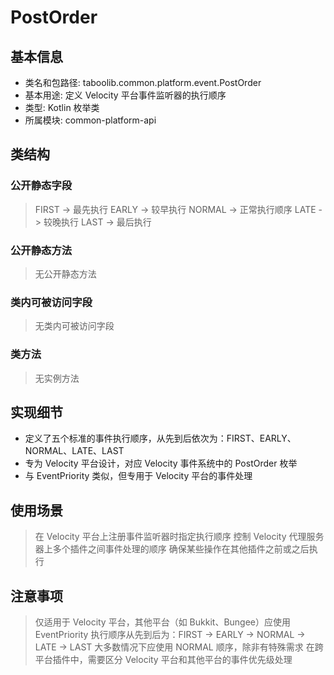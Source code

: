 # PostOrder
## 基本信息 
- 类名和包路径: taboolib.common.platform.event.PostOrder
- 基本用途: 定义 Velocity 平台事件监听器的执行顺序
- 类型: Kotlin 枚举类
- 所属模块: common-platform-api

## 类结构 
### 公开静态字段 
> FIRST -> 最先执行
> EARLY -> 较早执行
> NORMAL -> 正常执行顺序
> LATE -> 较晚执行
> LAST -> 最后执行

### 公开静态方法 
> 无公开静态方法

### 类内可被访问字段 
> 无类内可被访问字段

### 类方法
> 无实例方法

## 实现细节
- 定义了五个标准的事件执行顺序，从先到后依次为：FIRST、EARLY、NORMAL、LATE、LAST
- 专为 Velocity 平台设计，对应 Velocity 事件系统中的 PostOrder 枚举
- 与 EventPriority 类似，但专用于 Velocity 平台的事件处理

## 使用场景 
> 在 Velocity 平台上注册事件监听器时指定执行顺序
> 控制 Velocity 代理服务器上多个插件之间事件处理的顺序
> 确保某些操作在其他插件之前或之后执行

## 注意事项 
> 仅适用于 Velocity 平台，其他平台（如 Bukkit、Bungee）应使用 EventPriority
> 执行顺序从先到后为：FIRST -> EARLY -> NORMAL -> LATE -> LAST
> 大多数情况下应使用 NORMAL 顺序，除非有特殊需求
> 在跨平台插件中，需要区分 Velocity 平台和其他平台的事件优先级处理